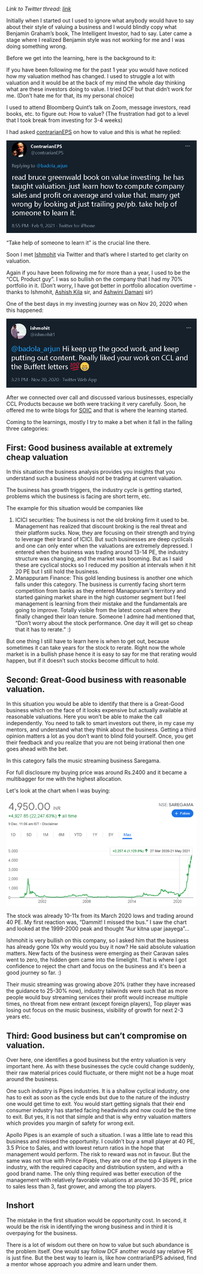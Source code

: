 _Link to Twitter thread: [link](https://twitter.com/badola_arjun/status/1468854060669288451)_

Initially when I started out I used to ignore what anybody would have to say about their style of valuing a business and I would blindly copy what Benjamin Graham’s book, The Intelligent Investor, had to say. Later came a stage where I realized Benjamin style was not working for me and I was doing something wrong.

Before we get into the learning, here is the background to it:

If you have been following me for the past 1 year you would have noticed how my valuation method has changed. I used to struggle a lot with valuation and it would be at the back of my mind the whole day thinking what are these investors doing to value. I tried DCF but that didn’t work for me. (Don’t hate me for that, its my personal choice)

I used to attend Bloomberg Quint’s talk on Zoom, message investors, read books, etc. to figure out: How to value? (The frustration had got to a level that I took break from investing for 3-4 weeks)

I had asked [contrarianEPS](https://twitter.com/contrarianEPS) on how to value and this is what he replied:

[![contraEPS](/assets/contraEPS.PNG)](https://twitter.com/contrarianEPS/status/1359161432508674057)

“Take help of someone to learn it” is the crucial line there.

Soon I met [Ishmohit](https://twitter.com/ishmohit1) via Twitter and that’s where I started to get clarity on valuation.

Again if you have been following me for more than a year, I used to be the “CCL Product guy”. I was so bullish on the company that I had my 70% portfolio in it. (Don’t worry, I have got better in portfolio allocation overtime - thanks to Ishmohit, [Ashish Kila](https://twitter.com/ashishkila) sir, and [Ashwini Damani](https://twitter.com/ashwinidamani) sir)

One of the best days in my investing journey was on Nov 20, 2020 when this happened:

[![ish](/assets/ish.PNG)](https://twitter.com/ishmohit1/status/1329724485440684032)
 
After we connected over call and discussed various businesses, especially CCL Products because we both were tracking it very carefully. Soon, he offered me to write blogs for [SOIC](https://soic.in/) and that is where the learning started. 

Coming to the learnings, mostly I try to make a bet when it fall in the falling three categories:

## **First: Good business available at extremely cheap valuation**

In this situation the business analysis provides you insights that you understand such a business should not be trading at current valuation. 

The business has growth triggers, the industry cycle is getting started, problems which the business is facing are short term, etc. 

The example for this situation would be companies like 

1. ICICI securities: The business is not the old broking firm it used to be. Management has realized that discount broking is the real threat and their platform sucks. Now, they are focusing on their strength and trying to leverage their brand of ICICI. But such businesses are deep cyclicals and one can only enter when the valuations are extremely depressed. I entered when the business was trading around 13-14 PE, the industry structure was changing, and the market was booming. But as I said these are cyclical stocks so I reduced my position at intervals when it hit 20 PE but I still hold the business.
2. Manappuram Finance: This gold lending business is another one which falls under this category. The business is currently facing short term competition from banks as they entered Manappuram's territory and started gaining market share in the high customer segment but I feel management is learning from their mistake and the fundamentals are going to improve. Totally visible from the latest concall where they finally changed their loan tenure. Someone I admire had mentioned that, “Don’t worry about the stock performance. One day it will get so cheap that it has to rerate.” :)

But one thing I still have to learn here is when to get out, because sometimes it can take years for the stock to rerate. Right now the whole market is in a bullish phase hence it is easy to say for me that rerating would happen, but if it doesn’t such stocks become difficult to hold.

## **Second: Great-Good business with reasonable valuation.**

In this situation you would be able to identify that there is a Great-Good business which on the face of it looks expensive but actually available at reasonable valuations. Here you won’t be able to make the call independently. You need to talk to smart investors out there, in my case my mentors, and understand what they think about the business. Getting a third opinion matters a lot as you don’t want to blind fold yourself. Once, you get their feedback and you realize that you are not being irrational then one goes ahead with the bet.

In this category falls the music streaming business Saregama.

For full disclosure my buying price was around Rs.2400 and it became a multibagger for me with the highest allocation.

Let's look at the chart when I was buying: 

![saregama](/assets/saregama.PNG)

The stock was already 10-11x from its March 2020 lows and trading around 40 PE. My first reaction was, “Dammit! I missed the bus.” I saw the chart and looked at the 1999-2000 peak and thought “Aur kitna upar jaayega”... 

Ishmohit is very bullish on this company, so I asked him that the business has already gone 10x why would you buy it now? He said absolute valuation matters. New facts of the business were emerging as their Caravan sales went to zero, the hidden gem came into the limelight. That is where I got confidence to reject the chart and focus on the business and it's been a good journey so far. :) 

Their music streaming was growing above 20% (rather they have increased the guidance to 25-30% now), industry tailwinds were such that as more people would buy streaming services their profit would increase multiple times, no threat from new entrant (except foreign players), Top player was losing out focus on the music business, visibility of growth for next 2-3 years etc.

## **Third: Good business but can’t compromise on valuation.**

Over here, one identifies a good business but the entry valuation is very important here. As with these businesses the cycle could change suddenly, their raw material prices could fluctuate, or there might not be a huge moat around the business.

One such industry is Pipes industries. It is a shallow cyclical industry, one has to exit as soon as the cycle ends but due to the nature of the industry one would get time to exit. You would start getting signals that their end consumer industry has started facing headwinds and now could be the time to exit. But yes, it is not that simple and that is why entry valuation matters which provides you margin of safety for wrong exit. 

Apollo Pipes is an example of such a situation. I was a little late to read this business and missed the opportunity.  I couldn’t buy a small player at 40 PE, 3.5 Price to Sales, and with lowest return ratios in the hope that management would perform. The risk to reward was not in favour. But the same was not true with Prince Pipes, they are one of the top 4 players in the industry, with the required capacity and distribution system, and with a good brand name. The only thing required was better execution of the management with relatively favorable valuations at around 30-35 PE, price to sales less than 3, fast grower, and among the top players.

## **Inshort**

The mistake in the first situation would be opportunity cost. In second, it would be the risk in identifying the wrong business and in third it is overpaying for the business.

There is a lot of wisdom out there on how to value but such abundance is the problem itself. One would say follow DCF another would say relative PE is just fine. But the best way to learn is, like how contrarianEPS advised, find a mentor whose approach you admire and learn under them. 
